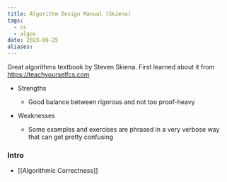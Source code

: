 ```yaml
---
title: Algorithm Design Manual (Skiena)
tags:
  - cs
  - algos
date: 2023-06-25
aliases:
---
```


Great algorithms textbook by Steven Skiena. First learned about it from https://teachyourselfcs.com

- Strengths
	- Good balance between rigorous and not too proof-heavy

- Weaknesses
	- Some examples and exercises are phrased in a very verbose way that can get pretty confusing

### Intro
- [[Algorithmic Correctness]]